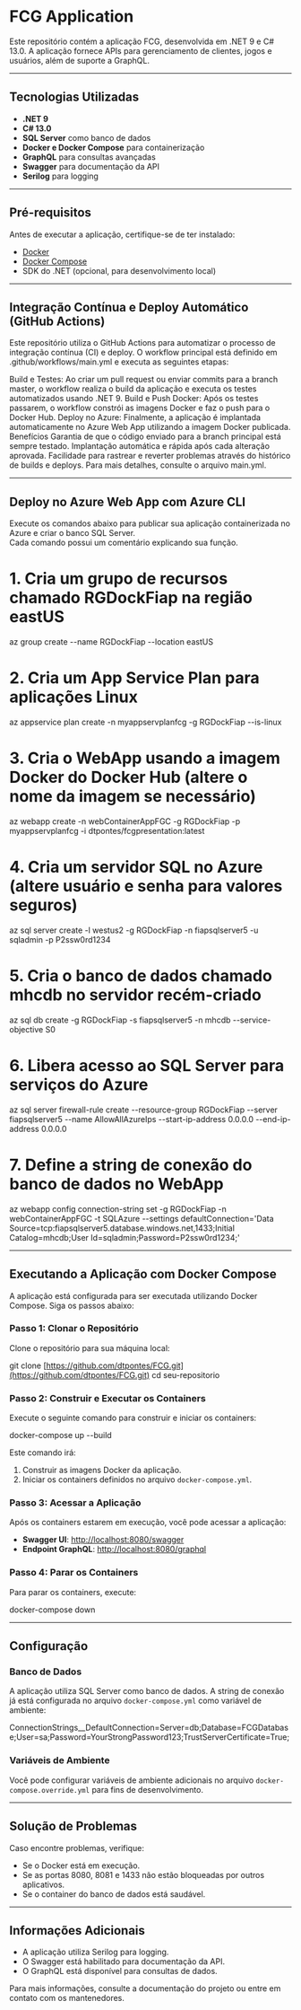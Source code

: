 # FCG Application

Este repositório contém a aplicação FCG, desenvolvida em .NET 9 e C# 13.0. A aplicação fornece APIs para gerenciamento de clientes, jogos e usuários, além de suporte a GraphQL.

---

## Tecnologias Utilizadas

- **.NET 9**
- **C# 13.0**
- **SQL Server** como banco de dados
- **Docker e Docker Compose** para containerização
- **GraphQL** para consultas avançadas
- **Swagger** para documentação da API
- **Serilog** para logging

---

## Pré-requisitos

Antes de executar a aplicação, certifique-se de ter instalado:
- [Docker](https://www.docker.com/)
- [Docker Compose](https://docs.docker.com/compose/)
- SDK do .NET (opcional, para desenvolvimento local)

---

## Integração Contínua e Deploy Automático (GitHub Actions)

Este repositório utiliza o GitHub Actions para automatizar o processo de integração contínua (CI) e deploy. O workflow principal está definido em .github/workflows/main.yml e executa as seguintes etapas:

Build e Testes: Ao criar um pull request ou enviar commits para a branch master, o workflow realiza o build da aplicação e executa os testes automatizados usando .NET 9.
Build e Push Docker: Após os testes passarem, o workflow constrói as imagens Docker e faz o push para o Docker Hub.
Deploy no Azure: Finalmente, a aplicação é implantada automaticamente no Azure Web App utilizando a imagem Docker publicada.
Benefícios
Garantia de que o código enviado para a branch principal está sempre testado.
Implantação automática e rápida após cada alteração aprovada.
Facilidade para rastrear e reverter problemas através do histórico de builds e deploys.
Para mais detalhes, consulte o arquivo main.yml.

---

## Deploy no Azure Web App com Azure CLI

Execute os comandos abaixo para publicar sua aplicação containerizada no Azure e criar o banco SQL Server.  
Cada comando possui um comentário explicando sua função.

# 1. Cria um grupo de recursos chamado RGDockFiap na região eastUS
az group create --name RGDockFiap --location eastUS

# 2. Cria um App Service Plan para aplicações Linux
az appservice plan create -n myappservplanfcg -g RGDockFiap --is-linux

# 3. Cria o WebApp usando a imagem Docker do Docker Hub (altere o nome da imagem se necessário)
az webapp create -n webContainerAppFGC -g RGDockFiap -p myappservplanfcg -i dtpontes/fcgpresentation:latest

# 4. Cria um servidor SQL no Azure (altere usuário e senha para valores seguros)
az sql server create -l westus2 -g RGDockFiap -n fiapsqlserver5 -u sqladmin -p P2ssw0rd1234

# 5. Cria o banco de dados chamado mhcdb no servidor recém-criado
az sql db create -g RGDockFiap -s fiapsqlserver5 -n mhcdb --service-objective S0

# 6. Libera acesso ao SQL Server para serviços do Azure
az sql server firewall-rule create --resource-group RGDockFiap --server fiapsqlserver5 --name AllowAllAzureIps --start-ip-address 0.0.0.0 --end-ip-address 0.0.0.0

# 7. Define a string de conexão do banco de dados no WebApp
az webapp config connection-string set -g RGDockFiap -n webContainerAppFGC -t SQLAzure --settings defaultConnection='Data Source=tcp:fiapsqlserver5.database.windows.net,1433;Initial Catalog=mhcdb;User Id=sqladmin;Password=P2ssw0rd1234;'

---

## Executando a Aplicação com Docker Compose

A aplicação está configurada para ser executada utilizando Docker Compose. Siga os passos abaixo:

### Passo 1: Clonar o Repositório
Clone o repositório para sua máquina local:

git clone [https://github.com/dtpontes/FCG.git](https://github.com/dtpontes/FCG.git) cd seu-repositorio


### Passo 2: Construir e Executar os Containers
Execute o seguinte comando para construir e iniciar os containers:

docker-compose up --build


Este comando irá:
1. Construir as imagens Docker da aplicação.
2. Iniciar os containers definidos no arquivo `docker-compose.yml`.

### Passo 3: Acessar a Aplicação
Após os containers estarem em execução, você pode acessar a aplicação:
- **Swagger UI**: [http://localhost:8080/swagger](http://localhost:8080/swagger)
- **Endpoint GraphQL**: [http://localhost:8080/graphql](http://localhost:8080/graphql)

### Passo 4: Parar os Containers
Para parar os containers, execute:

docker-compose down

---

## Configuração

### Banco de Dados
A aplicação utiliza SQL Server como banco de dados. A string de conexão já está configurada no arquivo `docker-compose.yml` como variável de ambiente:

ConnectionStrings__DefaultConnection=Server=db;Database=FCGDatabase;User=sa;Password=YourStrongPassword123;TrustServerCertificate=True;


### Variáveis de Ambiente
Você pode configurar variáveis de ambiente adicionais no arquivo `docker-compose.override.yml` para fins de desenvolvimento.

---

## Solução de Problemas

Caso encontre problemas, verifique:
- Se o Docker está em execução.
- Se as portas 8080, 8081 e 1433 não estão bloqueadas por outros aplicativos.
- Se o container do banco de dados está saudável.

---

## Informações Adicionais

- A aplicação utiliza Serilog para logging.
- O Swagger está habilitado para documentação da API.
- O GraphQL está disponível para consultas de dados.

Para mais informações, consulte a documentação do projeto ou entre em contato com os mantenedores.
